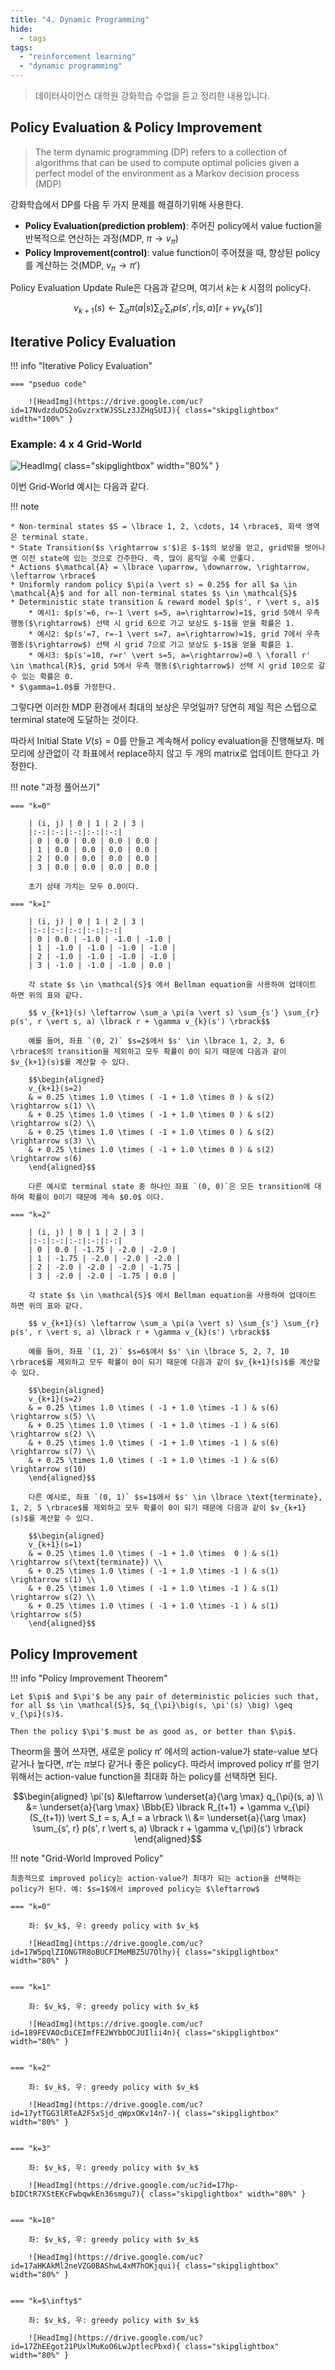 ```yaml
---
title: "4. Dynamic Programming"
hide:
  - tags
tags:
  - "reinforcement learning"
  - "dynamic programming"
---
```


> 데이터사이언스 대학원 강화학습 수업을 듣고 정리한 내용입니다.

## Policy Evaluation & Policy Improvement

> The term dynamic programming (DP) refers to a collection of algorithms that can be used to compute optimal policies given a perfect model of the environment as a Markov decision process (MDP)

강화학습에서 DP를 다음 두 가지 문제를 해결하기위해 사용한다. 

* **Policy Evaluation(prediction problem)**: 주어진 policy에서 value fuction을 반복적으로 연산하는 과정(MDP, $\pi \rightarrow v_{\pi}$)  
* **Policy Improvement(control)**: value function이 주어졌을 때, 향상된 policy를 계산하는 것(MDP, $v_{\pi} \rightarrow \pi'$)

Policy Evaluation Update Rule은 다음과 같으며, 여기서 $k$는 $k$ 시점의 policy다.

$$ v_{k+1}(s) \leftarrow \sum_a \pi(a \vert s) \sum_{s'} \sum_{r} p(s', r \vert s, a) \lbrack r + \gamma v_{k}(s') \rbrack$$

## Iterative Policy Evaluation

!!! info "Iterative Policy Evaluation"

    === "pseduo code"

        ![HeadImg](https://drive.google.com/uc?id=17NvdzduDS2oGvzrxtWJSSLz3JZHqSUIJ){ class="skipglightbox" width="100%" }


### Example: 4 x 4 Grid-World

![HeadImg](https://drive.google.com/uc?id=17QDTYlqN6vnyEf7hPzi72wugJZY35XQ1){ class="skipglightbox" width="80%" }

이번 Grid-World 예시는 다음과 같다.

!!! note

    * Non-terminal states $S = \lbrace 1, 2, \cdots, 14 \rbrace$, 회색 영역은 terminal state.
    * State Transition($s \rightarrow s'$)은 $-1$의 보상을 얻고, grid밖을 벗어나면 이전 state에 있는 것으로 간주한다. 즉, 많이 움직일 수록 안좋다.
    * Actions $\mathcal{A} = \lbrace \uparrow, \downarrow, \rightarrow, \leftarrow \rbrace$
    * Uniformly random policy $\pi(a \vert s) = 0.25$ for all $a \in \mathcal{A}$ and for all non-terminal states $s \in \mathcal{S}$
    * Deterministic state transition & reward model $p(s', r \vert s, a)$
        * 예시1: $p(s'=6, r=-1 \vert s=5, a=\rightarrow)=1$, grid 5에서 우측 행동($\rightarrow$) 선택 시 grid 6으로 가고 보상도 $-1$을 얻을 확률은 1. 
        * 예시2: $p(s'=7, r=-1 \vert s=7, a=\rightarrow)=1$, grid 7에서 우측 행동($\rightarrow$) 선택 시 grid 7으로 가고 보상도 $-1$을 얻을 확률은 1. 
        * 예시3: $p(s'=10, r=r' \vert s=5, a=\rightarrow)=0 \ \forall r' \in \mathcal{R}$, grid 5에서 우측 행동($\rightarrow$) 선택 시 grid 10으로 갈 수 있는 확률은 0. 
    * $\gamma=1.0$를 가정한다.

그렇다면 이러한 MDP 환경에서 최대의 보상은 무엇일까? 당연히 제일 적은 스텝으로 terminal state에 도달하는 것이다.

따라서 Initial State $V(s)=0$를 만들고 계속해서 policy evaluation을 진행해보자. 메모리에 상관없이 각 좌표에서 replace하지 않고 두 개의 matrix로 업데이트 한다고 가정한다.

!!! note "과정 풀어쓰기"

    === "k=0"

        | (i, j) | 0 | 1 | 2 | 3 |
        |:-:|:-:|:-:|:-:|:-:|
        | 0 | 0.0 | 0.0 | 0.0 | 0.0 |
        | 1 | 0.0 | 0.0 | 0.0 | 0.0 |
        | 2 | 0.0 | 0.0 | 0.0 | 0.0 |
        | 3 | 0.0 | 0.0 | 0.0 | 0.0 |

        초기 상태 가치는 모두 0.0이다.

    === "k=1"

        | (i, j) | 0 | 1 | 2 | 3 |
        |:-:|:-:|:-:|:-:|:-:|
        | 0 | 0.0 | -1.0 | -1.0 | -1.0 |
        | 1 | -1.0 | -1.0 | -1.0 | -1.0 |
        | 2 | -1.0 | -1.0 | -1.0 | -1.0 |
        | 3 | -1.0 | -1.0 | -1.0 | 0.0 |

        각 state $s \in \mathcal{S}$ 에서 Bellman equation을 사용하여 업데이트 하면 위의 표와 같다. 

        $$ v_{k+1}(s) \leftarrow \sum_a \pi(a \vert s) \sum_{s'} \sum_{r} p(s', r \vert s, a) \lbrack r + \gamma v_{k}(s') \rbrack$$

        예를 들어, 좌표 `(0, 2)` $s=2$에서 $s' \in \lbrace 1, 2, 3, 6 \rbrace$의 transition을 제외하고 모두 확률이 0이 되기 때문에 다음과 같이 $v_{k+1}(s)$를 계산할 수 있다. 
        
        $$\begin{aligned}
        v_{k+1}(s=2) 
        & = 0.25 \times 1.0 \times ( -1 + 1.0 \times 0 ) & s(2) \rightarrow s(1) \\
        & + 0.25 \times 1.0 \times ( -1 + 1.0 \times 0 ) & s(2) \rightarrow s(2) \\
        & + 0.25 \times 1.0 \times ( -1 + 1.0 \times 0 ) & s(2) \rightarrow s(3) \\
        & + 0.25 \times 1.0 \times ( -1 + 1.0 \times 0 ) & s(2) \rightarrow s(6) 
        \end{aligned}$$

        다른 예시로 terminal state 중 하나인 좌표 `(0, 0)`은 모든 transition에 대하여 확률이 0이기 때문에 계속 $0.0$ 이다. 

    === "k=2"

        | (i, j) | 0 | 1 | 2 | 3 |
        |:-:|:-:|:-:|:-:|:-:|
        | 0 | 0.0 | -1.75 | -2.0 | -2.0 |
        | 1 | -1.75 | -2.0 | -2.0 | -2.0 |
        | 2 | -2.0 | -2.0 | -2.0 | -1.75 |
        | 3 | -2.0 | -2.0 | -1.75 | 0.0 |

        각 state $s \in \mathcal{S}$ 에서 Bellman equation을 사용하여 업데이트 하면 위의 표와 같다. 

        $$ v_{k+1}(s) \leftarrow \sum_a \pi(a \vert s) \sum_{s'} \sum_{r} p(s', r \vert s, a) \lbrack r + \gamma v_{k}(s') \rbrack$$

        예를 들어, 좌표 `(1, 2)` $s=6$에서 $s' \in \lbrace 5, 2, 7, 10 \rbrace$를 제외하고 모두 확률이 0이 되기 때문에 다음과 같이 $v_{k+1}(s)$를 계산할 수 있다. 
        
        $$\begin{aligned}
        v_{k+1}(s=2) 
        & = 0.25 \times 1.0 \times ( -1 + 1.0 \times -1 ) & s(6) \rightarrow s(5) \\
        & + 0.25 \times 1.0 \times ( -1 + 1.0 \times -1 ) & s(6) \rightarrow s(2) \\
        & + 0.25 \times 1.0 \times ( -1 + 1.0 \times -1 ) & s(6) \rightarrow s(7) \\
        & + 0.25 \times 1.0 \times ( -1 + 1.0 \times -1 ) & s(6) \rightarrow s(10) 
        \end{aligned}$$

        다른 예시로, 좌표 `(0, 1)` $s=1$에서 $s' \in \lbrace \text{terminate}, 1, 2, 5 \rbrace$를 제외하고 모두 확률이 0이 되기 때문에 다음과 같이 $v_{k+1}(s)$를 계산할 수 있다. 

        $$\begin{aligned}
        v_{k+1}(s=1) 
        & = 0.25 \times 1.0 \times ( -1 + 1.0 \times  0 ) & s(1) \rightarrow s(\text{terminate}) \\
        & + 0.25 \times 1.0 \times ( -1 + 1.0 \times -1 ) & s(1) \rightarrow s(1) \\
        & + 0.25 \times 1.0 \times ( -1 + 1.0 \times -1 ) & s(1) \rightarrow s(2) \\
        & + 0.25 \times 1.0 \times ( -1 + 1.0 \times -1 ) & s(1) \rightarrow s(5) 
        \end{aligned}$$

## Policy Improvement

!!! info "Policy Improvement Theorem"

    Let $\pi$ and $\pi'$ be any pair of deterministic policies such that, for all $s \in \mathcal{S}$, $q_{\pi}\big(s, \pi'(s) \big) \geq v_{\pi}(s)$.

    Then the policy $\pi'$ must be as good as, or better than $\pi$.

Theorm을 풀어 쓰자면, 새로운 policy $\pi'$ 에서의 action-value가 state-value 보다 같거나 높다면, $\pi'$는 $\pi$보다 같거나 좋은 policy다. 따라서 improved policy $\pi'$를 얻기 위해서는 action-value function을 최대화 하는 policy를 선택하면 된다.

$$\begin{aligned} 
\pi'(s) &\leftarrow \underset{a}{\arg \max} q_{\pi}(s, a) \\
&= \underset{a}{\arg \max} \Bbb{E} \lbrack R_{t+1} + \gamma v_{\pi}(S_{t+1}) \vert S_t = s, A_t = a \rbrack \\
&= \underset{a}{\arg \max} \sum_{s', r} p(s', r \vert s, a) \lbrack r + \gamma v_{\pi}(s') \rbrack
\end{aligned}$$

!!! note "Grid-World Improved Policy"

    최종적으로 improved policy는 action-value가 최대가 되는 action을 선택하는 policy가 된다. 예: $s=1$에서 improved policy는 $\leftarrow$

    === "k=0" 

        좌: $v_k$, 우: greedy policy with $v_k$

        ![HeadImg](https://drive.google.com/uc?id=17W5pqlZIONGTR8oBUCFIMeMBZ5U7Olhy){ class="skipglightbox" width="80%" }


    === "k=1" 

        좌: $v_k$, 우: greedy policy with $v_k$

        ![HeadImg](https://drive.google.com/uc?id=189FEVAOcDiCEImfFE2WYbbOCJUIlii4n){ class="skipglightbox" width="80%" }


    === "k=2" 

        좌: $v_k$, 우: greedy policy with $v_k$

        ![HeadImg](https://drive.google.com/uc?id=17ytTGG3lRTeA2F5xSjd_qWpxOKv14n7-){ class="skipglightbox" width="80%" }


    === "k=3" 

        좌: $v_k$, 우: greedy policy with $v_k$

        ![HeadImg](https://drive.google.com/uc?id=17hp-bIDCtR7XStEKcFwbqwkEn36smgu7){ class="skipglightbox" width="80%" }


    === "k=10" 

        좌: $v_k$, 우: greedy policy with $v_k$

        ![HeadImg](https://drive.google.com/uc?id=17aHKAkMl2neVZG0BAShwL4xM7hOKjqui){ class="skipglightbox" width="80%" }


    === "k=$\infty$" 

        좌: $v_k$, 우: greedy policy with $v_k$

        ![HeadImg](https://drive.google.com/uc?id=17ZhEEgot21PUxlMuKoO6LwJptlecPbxd){ class="skipglightbox" width="80%" }

